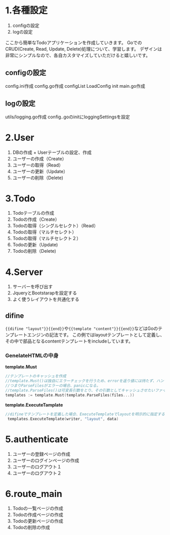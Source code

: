 # 1.各種設定
1. configの設定
2. logの設定

ここから簡単なTodoアプリケーションを作成していきます。
GoでのCRUD(Create, Read, Update, Delete)処理について、学習します。
デザインは非常にシンプルなので、各自カスタマイズしていただけると嬉しいです。
## configの設定
config.ini作成
config.go作成
configList
LoadConfig
init
main.go作成

## logの設定
utils/logging.go作成
config..goのinitにloggingSettingsを設定

# 2.User
1. DBの作成 + Userテーブルの設定、作成
2. ユーザーの作成（Create）
3. ユーザーの取得（Read）
4. ユーザーの更新（Update）
5. ユーザーの削除（Delete)

# 3.Todo
1. Todoテーブルの作成
2. Todoの作成（Create）
3. Todoの取得（シングルセレクト）（Read）
4. Todoの取得（マルチセレクト）
5. Todoの取得（マルチセレクト２）
6. Todoの更新（Update)
7. Todoの削除（Delete)
# 4.Server
1. サーバーを呼び出す
2. JqueryとBootstarapを設定する
3. よく使うレイアウトを共通化する

## difine
`{‌{difine "layout"}}{‌{end}}`や`{‌{template "content"}}{‌{end}}`などはGoのテンプレートエンジンの記法です。
この例ではlayoutテンプレートとして定義し、その中で部品となるcontentテンプレートをincludeしています。
### GenelateHTMLの中身

**template.Must**
```go
//テンプレートのキャッシュを作成
//template.Must()は独自にエラーチェックを行うため、errorを返り値には持たず、ハンドリングする必要がありません。
//つまりParseFilesがエラーの場合、panicになる。
//template.ParseFiles()は可変長引数をとり、その引数としてキャッシュさせたいファイルの名前を指定します。
templates := template.Must(template.ParseFiles(files...))
```
**template.ExecuteTamplate**
```go
//difineでテンプレートを定義した場合、ExecuteTemplateでlayoutを明示的に指定する必要がある
 templates.ExecuteTemplate(writer, "layout", data)
```

# 5.authenticate
1. ユーザーの登録ページの作成
2. ユーザーのログインページの作成
3. ユーザーのログアウト１
4. ユーザーのログアウト２
# 6.route_main
1. Todoの一覧ページの作成
2. Todoの作成ページの作成
3. Todoの更新ページの作成
4. Todoの削除の作成

